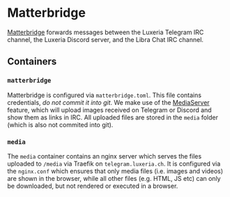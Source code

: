 # Matterbridge

[Matterbridge](https://github.com/42wim/matterbridge) forwards messages between
the Luxeria Telegram IRC channel, the Luxeria Discord server, and the Libra Chat
IRC channel.

## Containers

### `matterbridge`

Matterbridge is configured via `matterbridge.toml`. This file contains
credentials, _do not commit it into git_. We make use of the
[MediaServer](https://github.com/42wim/matterbridge/wiki/Mediaserver-setup-(advanced))
feature, which will upload images received on Telegram or Discord and show them
as links in IRC. All uploaded files are stored in the `media` folder
(which is also not commited into git).

### `media`

The `media` container contains an nginx server which serves the files uploaded
to `/media` via Traefik on `telegram.luxeria.ch`. It is configured via the
`nginx.conf` which ensures that only media files (i.e. images and videos) are
shown in the browser, while all other files (e.g. HTML, JS etc) can only be
downloaded, but not rendered or executed in a browser.
